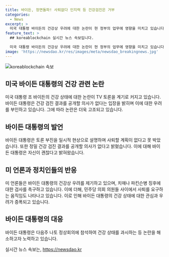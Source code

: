 ```yaml
---
title: 바이든, 정면돌파! 사퇴없다 인지력 등 건강검진은 거부
categories:
  - News
excerpt: >
  미국 대통령 바이든의 건강상 우려에 대한 논란이 현 정부의 업무에 영향을 미치고 있습니다. 바이든 대통령은 이 우려를 일축하며 정면 돌파를 선언했지만, 정밀 건강 검진 결과를 공개하겠다는 요구에는 거부 의사를 밝혔습니다. 논란은 더 확산되고 있으며 의원들 사이에서도 사퇴를 요구하는 움직임이 나타나고 있습니다. 바이든은 앞으로의 행보를 통해 건재함을 표명하려는 모습을 보이고 있습니다. (문자 수: 150)
feature_text: >
  ## koreablockchain 실시간 뉴스 속보입니다.

  미국 대통령 바이든의 건강상 우려에 대한 논란이 현 정부의 업무에 영향을 미치고 있습니다. 바이든 대통령은 이 우려를 일축하며 정면 돌파를 선언했지만, 정밀 건강 검진 결과를 공개하겠다는 요구에는 거부 의사를 밝혔습니다. 논란은 더 확산되고 있으며 의원들 사이에서도 사퇴를 요구하는 움직임이 나타나고 있습니다. 바이든은 앞으로의 행보를 통해 건재함을 표명하려는 모습을 보이고 있습니다. (문자 수: 150)
image: 'https://newsdao.kr/res/images/meta/newsdao_breakingnews.jpg'
---
```


<p><img src="https://newsdao.kr/res/images/meta/newsdao_breakingnews.jpg" alt="koreablockchain 속보" /></p>

<h2 data-ke-size="size26">미국 바이든 대통령의 건강 관련 논란</h2>

<p data-ke-size="size16">미국 대통령 조 바이든의 건강 상태에 대한 논란이 TV 토론을 계기로 커지고 있습니다. 바이든 대통령은 건강 검진 결과를 공개할 의사가 없다는 입장을 밝히며 이에 대한 우려를 부인하고 있습니다. 그에 따라 논란은 더욱 고조되고 있습니다.</p>

<h2 data-ke-size="size24">바이든 대통령의 발언</h2>

<p data-ke-size="size16">바이든 대통령은 토론 부진을 일시적 현상으로 설명하며 사퇴할 계획이 없다고 못 박았습니다. 또한 정밀 건강 검진 결과를 공개할 의사가 없다고 밝혔습니다. 이에 대해 바이든 대통령은 자신이 괜찮다고 밝혀왔습니다.</p>

<h2 data-ke-size="size24">미 언론과 정치인들의 반응</h2>

<p data-ke-size="size16">미 언론들은 바이든 대통령의 건강상 우려를 제기하고 있으며, 치매나 파킨슨병 징후에 대한 검사를 촉구하고 있습니다. 이에 더해, 민주당 의회 의원들 사이에서 사퇴를 요구하는 움직임도 나타나고 있습니다. 이로 인해 바이든 대통령의 건강 상태에 대한 관심과 우려가 증폭되고 있습니다.</p>

<h2 data-ke-size="size24">바이든 대통령의 대응</h2>

<p data-ke-size="size16">바이든 대통령은 다음주 나토 정상회의에 참석하여 건강 상태를 과시하는 등 논란을 해소하고자 노력하고 있습니다.</p>
실시간 뉴스 속보는, <a href="https://newsdao.kr" rel="dofollow">https://newsdao.kr</a>


